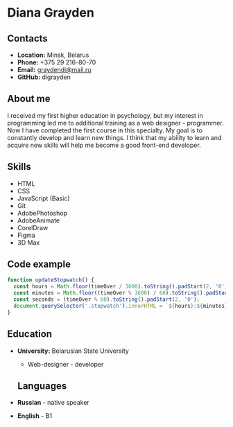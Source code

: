 # Diana Grayden

## Contacts

* **Location:** Minsk, Belarus
* **Phone:** +375 29 216-80-70
* **Email:** <graydendi@mail.ru>
* **GitHub:** digrayden

## About me

I received my first higher education in psychology, but my interest in programming led me to additional training as a web designer - programmer. Now I have completed the first course in this specialty. My goal is to constantly develop and learn new things. I think that my ability to learn and acquire new skills will help me become a good front-end developer.

## Skills

* HTML
* CSS
* JavaScript (Basic)
* Git
* AdobePhotoshop
* AdobeAnimate
* CorelDraw
* Figma
* 3D Max

## Code example

```javascript
function updateStopwatch() {
  const hours = Math.floor(timeOver / 3600).toString().padStart(2, '0');
  const minutes = Math.floor((timeOver % 3600) / 60).toString().padStart(2, '0');
  const seconds = (timeOver % 60).toString().padStart(2, '0');
  document.querySelector('.stopwatch').innerHTML = `${hours}:${minutes}:${seconds}`;
}
```

## Education

* **University:** Belarusian State University
  * Web-designer - developer

  ## Languages

* **Russian** - native speaker
* **English** - B1